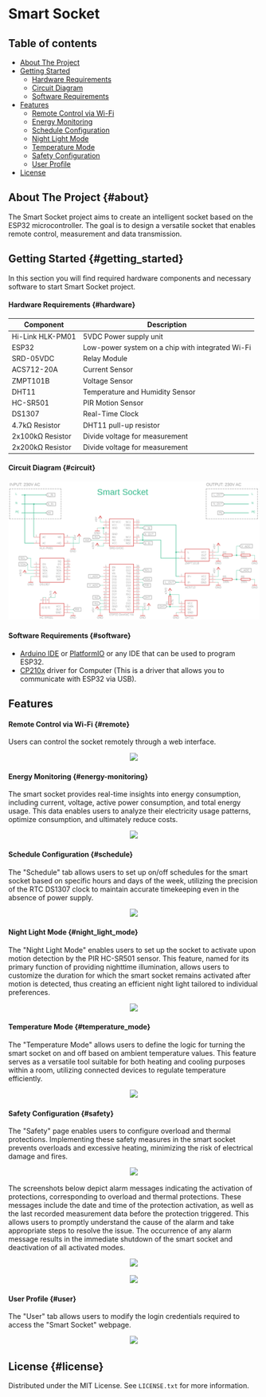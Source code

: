 # Smart Socket
## Table of contents
- [About The Project](#about)
- [Getting Started](#getting_started)
    - [Hardware Requirements](#hardware)
    - [Circuit Diagram](#circuit)
    - [Software Requirements](#software)
- [Features](#features)
    - [Remote Control via Wi-Fi](#remote)
    - [Energy Monitoring](#energy-monitoring)
    - [Schedule Configuration](#schedule)
    - [Night Light Mode](#night_light_mode)
    - [Temperature Mode](#temperature_mode)
    - [Safety Configuration](#safety)
    - [User Profile](#user)
- [License](#license)
## About The Project {#about}
The Smart Socket project aims to create an intelligent socket based on the ESP32 microcontroller. The goal is to design a versatile socket that enables remote control, measurement and data transmission.
## Getting Started {#getting_started}
In this section you will find required hardware components and necessary software to start Smart Socket project.
#### Hardware Requirements {#hardware}
| Component                       | Description                      |
|--------------------------------|----------------------------------|
| Hi-Link HLK-PM01      | 5VDC Power supply unit                |
| ESP32          | Low-power system on a chip with integrated Wi-Fi                 |
| SRD-05VDC                | Relay Module |
| ACS712-20A       | Current Sensor          |
| ZMPT101B               | Voltage Sensor                   |
| DHT11  | Temperature and Humidity Sensor |
| HC-SR501     | PIR Motion Sensor                   |
| DS1307        | Real-Time Clock     |
| 4.7kΩ Resistor        | DHT11 pull-up resistor   |
| 2x100kΩ Resistor        | Divide voltage for measurement  | 
| 2x200kΩ Resistor        | Divide voltage for measurement   |

#### Circuit Diagram {#circuit}

<p align="center" width="100%">
    <img src="/circuits_diagram.png"> 
</p>

#### Software Requirements {#software}
- [Arduino IDE](https://www.arduino.cc/en/software) or [PlatformIO](https://platformio.org/) or any IDE that can be used to program ESP32.
- [CP210x](https://www.silabs.com/developers/usb-to-uart-bridge-vcp-drivers?tab=downloads)  driver for Computer (This is a driver that allows you to communicate with ESP32 via USB).
## Features
#### Remote Control via Wi-Fi {#remote}
Users can control the socket remotely through a web interface.
<p align="center" width="100%">
    <img src="/main_page.png"> 
</p>

#### Energy Monitoring {#energy-monitoring}

The smart socket provides real-time insights into energy consumption, including current, voltage, active power consumption, and total energy usage. This data enables users to analyze their electricity usage patterns, optimize consumption, and ultimately reduce costs.

<p align="center" width="100%">
    <img src="/electrical_parameters.png"> 
</p>

#### Schedule Configuration {#schedule}
The "Schedule" tab allows users to set up on/off schedules for the smart socket based on specific hours and days of the week, utilizing the precision of the RTC DS1307 clock to maintain accurate timekeeping even in the absence of power supply.

<p align="center" width="100%">
    <img src="/schedule.png"> 
</p>

#### Night Light Mode {#night_light_mode}
The "Night Light Mode" enables users to set up the socket to activate upon motion detection by the PIR HC-SR501 sensor. This feature, named for its primary function of providing nighttime illumination, allows users to customize the duration for which the smart socket remains activated after motion is detected, thus creating an efficient night light tailored to individual preferences.

<p align="center" width="100%">
    <img src="/night_light_mode.png"> 
</p>

#### Temperature Mode {#temperature_mode}
The "Temperature Mode" allows users to define the logic for turning the smart socket on and off based on ambient temperature values. This feature serves as a versatile tool suitable for both heating and cooling purposes within a room, utilizing connected devices to regulate temperature efficiently.

<p align="center" width="100%">
    <img src="/temperature_mode.png"> 
</p>

#### Safety Configuration {#safety}
The "Safety" page enables users to configure overload and thermal protections. Implementing these safety measures in the smart socket prevents overloads and excessive heating, minimizing the risk of electrical damage and fires.

<p align="center" width="100%">
    <img src="/safety.png"> 
</p>

The screenshots below depict alarm messages indicating the activation of protections, corresponding to overload and thermal protections. These messages include the date and time of the protection activation, as well as the last recorded measurement data before the protection triggered. This allows users to promptly understand the cause of the alarm and take appropriate steps to resolve the issue. The occurrence of any alarm message results in the immediate shutdown of the smart socket and deactivation of all activated modes.

<p align="center" width="100%">
    <img src="/overload.png"> 
</p>

<p align="center" width="100%">
    <img src="/over-temperature.png"> 
</p>

#### User Profile {#user}
The "User" tab allows users to modify the login credentials required to access the "Smart Socket" webpage. 

<p align="center" width="100%">
    <img src="/user.png"> 
</p>

## License {#license}
Distributed under the MIT License. See `LICENSE.txt` for more information.